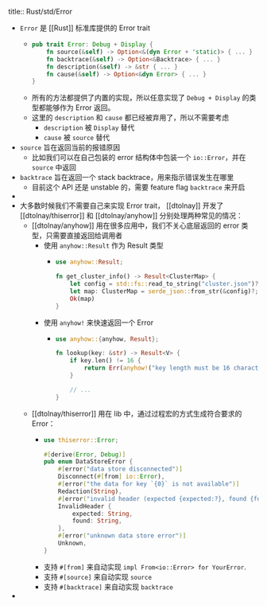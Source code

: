 title:: Rust/std/Error

- `Error` 是 [[Rust]] 标准库提供的 Error trait
	- ```rust
	  pub trait Error: Debug + Display {
	      fn source(&self) -> Option<&(dyn Error + 'static)> { ... }
	      fn backtrace(&self) -> Option<&Backtrace> { ... }
	      fn description(&self) -> &str { ... }
	      fn cause(&self) -> Option<&dyn Error> { ... }
	  }
	  ```
	- 所有的方法都提供了内置的实现，所以任意实现了 `Debug + Display` 的类型都能够作为 Error 返回。
	- 这里的 `description` 和 `cause` 都已经被弃用了，所以不需要考虑
		- `description` 被 `Display` 替代
		- `cause` 被 `source` 替代
- `source` 旨在返回当前的报错原因
	- 比如我们可以在自己包装的 error 结构体中包装一个 `io::Error`，并在 `source` 中返回
- `backtrace` 旨在返回一个 stack backtrace，用来指示错误发生在哪里
	- 目前这个 API 还是 unstable 的，需要 feature flag `backtrace` 来开启
-
- 大多数时候我们不需要自己来实现 Error trait， [[dtolnay]] 开发了 [[dtolnay/thiserror]] 和 [[dtolnay/anyhow]] 分别处理两种常见的情况：
	- [[dtolnay/anyhow]] 用在很多应用中，我们不关心底层返回的 error 类型，只需要直接返回给调用者
		- 使用 `anyhow::Result` 作为 Result 类型
			- ```rust
			  use anyhow::Result;
			  
			  fn get_cluster_info() -> Result<ClusterMap> {
			      let config = std::fs::read_to_string("cluster.json")?;
			      let map: ClusterMap = serde_json::from_str(&config)?;
			      Ok(map)
			  }
			  ```
		- 使用 `anyhow!` 来快速返回一个 Error
			- ```rust
			  use anyhow::{anyhow, Result};
			  
			  fn lookup(key: &str) -> Result<V> {
			      if key.len() != 16 {
			          return Err(anyhow!("key length must be 16 characters, got {:?}", key));
			      }
			  
			      // ...
			  }
			  ```
	- [[dtolnay/thiserror]] 用在 lib 中，通过过程宏的方式生成符合要求的 Error：
		- ```rust
		  use thiserror::Error;
		  
		  #[derive(Error, Debug)]
		  pub enum DataStoreError {
		      #[error("data store disconnected")]
		      Disconnect(#[from] io::Error),
		      #[error("the data for key `{0}` is not available")]
		      Redaction(String),
		      #[error("invalid header (expected {expected:?}, found {found:?})")]
		      InvalidHeader {
		          expected: String,
		          found: String,
		      },
		      #[error("unknown data store error")]
		      Unknown,
		  }
		  ```
		- 支持 `#[from]` 来自动实现 `impl From<io::Error> for YourError`.
		- 支持 `#[source]` 来自动实现 `source`
		- 支持 `#[backtrace]` 来自动实现 `backtrace`
-